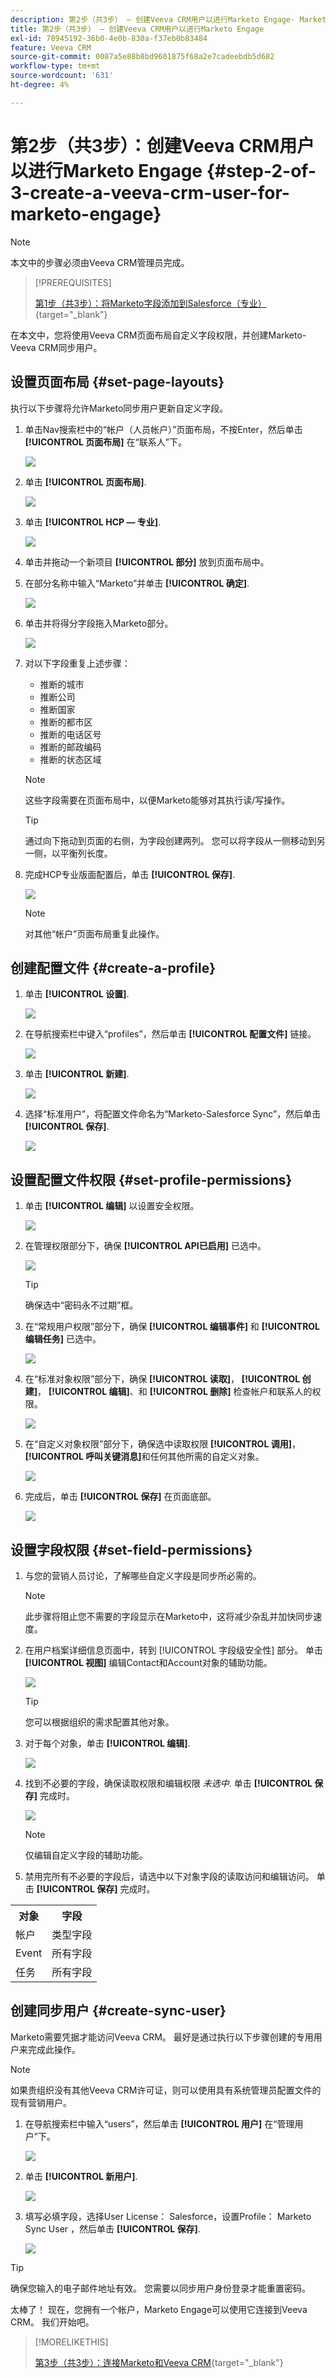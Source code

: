 ```yaml
---
description: 第2步（共3步） — 创建Veeva CRM用户以进行Marketo Engage- Marketo文档 — 产品文档
title: 第2步（共3步） — 创建Veeva CRM用户以进行Marketo Engage
exl-id: 78945192-36b0-4e0b-830a-f37eb0b83484
feature: Veeva CRM
source-git-commit: 0087a5e88b8bd9601875f68a2e7cadeebdb5d682
workflow-type: tm+mt
source-wordcount: '631'
ht-degree: 4%

---
```


# 第2步（共3步）：创建Veeva CRM用户以进行Marketo Engage {#step-2-of-3-create-a-veeva-crm-user-for-marketo-engage}

>[!NOTE]
>
>本文中的步骤必须由Veeva CRM管理员完成。

>[!PREREQUISITES]
>
>[第1步（共3步）：将Marketo字段添加到Salesforce（专业）](/help/marketo/product-docs/crm-sync/veeva-crm-sync/setup/step-1-of-3-add-marketo-fields-to-veeva-crm.md){target="_blank"}

在本文中，您将使用Veeva CRM页面布局自定义字段权限，并创建Marketo-Veeva CRM同步用户。

## 设置页面布局 {#set-page-layouts}

执行以下步骤将允许Marketo同步用户更新自定义字段。

1. 单击Nav搜索栏中的“帐户（人员帐户）”页面布局，不按Enter，然后单击 **[!UICONTROL 页面布局]** 在“联系人”下。

   ![](assets/step-2-of-3-create-a-veeva-crm-user-1.png)

1. 单击 **[!UICONTROL 页面布局]**.

   ![](assets/step-2-of-3-create-a-veeva-crm-user-2.png)

1. 单击 **[!UICONTROL HCP — 专业]**.

   ![](assets/step-2-of-3-create-a-veeva-crm-user-3.png)

1. 单击并拖动一个新项目 **[!UICONTROL 部分]** 放到页面布局中。

1. 在部分名称中输入“Marketo”并单击 **[!UICONTROL 确定]**.

   ![](assets/step-2-of-3-create-a-veeva-crm-user-4.png)

1. 单击并将得分字段拖入Marketo部分。

   ![](assets/step-2-of-3-create-a-veeva-crm-user-5.png)

1. 对以下字段重复上述步骤：

   * 推断的城市
   * 推断公司
   * 推断国家
   * 推断的都市区
   * 推断的电话区号
   * 推断的邮政编码
   * 推断的状态区域

   >[!NOTE]
   >
   >这些字段需要在页面布局中，以便Marketo能够对其执行读/写操作。

   >[!TIP]
   >
   >通过向下拖动到页面的右侧，为字段创建两列。 您可以将字段从一侧移动到另一侧，以平衡列长度。

1. 完成HCP专业版面配置后，单击 **[!UICONTROL 保存]**.

   ![](assets/step-2-of-3-create-a-veeva-crm-user-6.png)

   >[!NOTE]
   >
   >对其他“帐户”页面布局重复此操作。

## 创建配置文件 {#create-a-profile}

1. 单击 **[!UICONTROL 设置]**.

   ![](assets/step-2-of-3-create-a-veeva-crm-user-7.png)

1. 在导航搜索栏中键入“profiles”，然后单击 **[!UICONTROL 配置文件]** 链接。

   ![](assets/step-2-of-3-create-a-veeva-crm-user-8.png)

1. 单击 **[!UICONTROL 新建]**.

   ![](assets/step-2-of-3-create-a-veeva-crm-user-9.png)

1. 选择“标准用户”，将配置文件命名为“Marketo-Salesforce Sync”，然后单击 **[!UICONTROL 保存]**.

   ![](assets/step-2-of-3-create-a-veeva-crm-user-10.png)

## 设置配置文件权限 {#set-profile-permissions}

1. 单击 **[!UICONTROL 编辑]** 以设置安全权限。

   ![](assets/step-2-of-3-create-a-veeva-crm-user-11.png)

1. 在管理权限部分下，确保 **[!UICONTROL API已启用]** 已选中。

   ![](assets/step-2-of-3-create-a-veeva-crm-user-12.png)

   >[!TIP]
   >
   >确保选中“密码永不过期”框。

1. 在“常规用户权限”部分下，确保 **[!UICONTROL 编辑事件]** 和 **[!UICONTROL 编辑任务]** 已选中。

   ![](assets/step-2-of-3-create-a-veeva-crm-user-13.png)

1. 在“标准对象权限”部分下，确保 **[!UICONTROL 读取]**， **[!UICONTROL 创建]**， **[!UICONTROL 编辑]**、和 **[!UICONTROL 删除]** 检查帐户和联系人的权限。

   ![](assets/step-2-of-3-create-a-veeva-crm-user-14.png)

1. 在“自定义对象权限”部分下，确保选中读取权限 **[!UICONTROL 调用]**， **[!UICONTROL 呼叫关键消息]**&#x200B;和任何其他所需的自定义对象。

   ![](assets/step-2-of-3-create-a-veeva-crm-user-15.png)

1. 完成后，单击 **[!UICONTROL 保存]** 在页面底部。

   ![](assets/step-2-of-3-create-a-veeva-crm-user-16.png)

## 设置字段权限 {#set-field-permissions}

1. 与您的营销人员讨论，了解哪些自定义字段是同步所必需的。

   >[!NOTE]
   >
   >此步骤将阻止您不需要的字段显示在Marketo中，这将减少杂乱并加快同步速度。

1. 在用户档案详细信息页面中，转到 [!UICONTROL 字段级安全性] 部分。 单击 **[!UICONTROL 视图]** 编辑Contact和Account对象的辅助功能。

   ![](assets/step-2-of-3-create-a-veeva-crm-user-17.png)

   >[!TIP]
   >
   >您可以根据组织的需求配置其他对象。

1. 对于每个对象，单击 **[!UICONTROL 编辑]**.

   ![](assets/step-2-of-3-create-a-veeva-crm-user-18.png)

1. 找到不必要的字段，确保读取权限和编辑权限 _未选中_. 单击 **[!UICONTROL 保存]** 完成时。

   ![](assets/step-2-of-3-create-a-veeva-crm-user-19.png)

   >[!NOTE]
   >
   >仅编辑自定义字段的辅助功能。

1. 禁用完所有不必要的字段后，请选中以下对象字段的读取访问和编辑访问。 单击 **[!UICONTROL 保存]** 完成时。

<table>
 <tbody>
  <tr>
   <th>对象
   <th>字段
  </tr>
  <tr>
   <td>帐户</td>
   <td>类型字段</td>
  </tr>
  <tr>
   <td>Event</td>
   <td>所有字段</td>
  </tr>
  <tr>
   <td>任务</td>
   <td>所有字段</td>
  </tr>
 </tbody>
</table>

## 创建同步用户 {#create-sync-user}

Marketo需要凭据才能访问Veeva CRM。 最好是通过执行以下步骤创建的专用用户来完成此操作。

>[!NOTE]
>
>如果贵组织没有其他Veeva CRM许可证，则可以使用具有系统管理员配置文件的现有营销用户。

1. 在导航搜索栏中输入“users”，然后单击 **[!UICONTROL 用户]** 在“管理用户”下。

   ![](assets/step-2-of-3-create-a-veeva-crm-user-20.png)

1. 单击 **[!UICONTROL 新用户]**.

   ![](assets/step-2-of-3-create-a-veeva-crm-user-21.png)

1. 填写必填字段，选择User License： Salesforce，设置Profile： Marketo Sync User ，然后单击 **[!UICONTROL 保存]**.

   ![](assets/step-2-of-3-create-a-veeva-crm-user-22.png)

>[!TIP]
>
>确保您输入的电子邮件地址有效。 您需要以同步用户身份登录才能重置密码。

太棒了！ 现在，您拥有一个帐户，Marketo Engage可以使用它连接到Veeva CRM。 我们开始吧。

>[!MORELIKETHIS]
>
>[第3步（共3步）：连接Marketo和Veeva CRM](/help/marketo/product-docs/crm-sync/veeva-crm-sync/setup/step-3-of-3-connect-marketo-engage-and-veeva-crm.md){target="_blank"}
